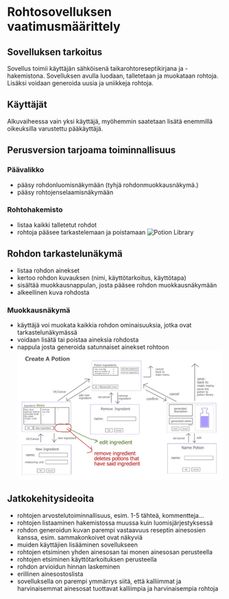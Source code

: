 # Rohtosovelluksen vaatimusmäärittely

## Sovelluksen tarkoitus
Sovellus toimii käyttäjän sähköisenä taikarohtoreseptikirjana ja -hakemistona. Sovelluksen avulla luodaan, talletetaan ja muokataan rohtoja. Lisäksi voidaan generoida uusia ja uniikkeja rohtoja.

## Käyttäjät
Alkuvaiheessa vain yksi käyttäjä, myöhemmin saatetaan lisätä enemmillä oikeuksilla varustettu pääkäyttäjä.



## Perusversion tarjoama toiminnallisuus
### Päävalikko
* pääsy rohdonluomisnäkymään (tyhjä rohdonmuokkausnäkymä.)
* pääsy rohtojenselaamisnäkymään

### Rohtohakemisto
* listaa kaikki talletetut rohdot
* rohtoja pääsee tarkastelemaan ja poistamaan
![Potion Library]()

## Rohdon tarkastelunäkymä
* listaa rohdon ainekset
* kertoo rohdon kuvauksen (nimi, käyttötarkoitus, käyttötapa)
* sisältää muokkausnappulan, josta pääsee rohdon muokkausnäkymään
* alkeellinen kuva rohdosta

### Muokkausnäkymä
* käyttäjä voi muokata kaikkia rohdon ominaisuuksia, jotka ovat tarkastelunäkymässä
* voidaan lisätä tai poistaa aineksia rohdosta
* nappula josta generoida satunnaiset ainekset rohtoon
![Muokkaus ja luonti](https://github.com/ikylios/ot-harjoitustyo/blob/master/dokumentointi/createApotion.jpeg)

## Jatkokehitysideoita
* rohtojen arvostelutoiminnallisuus, esim. 1-5 tähteä, kommentteja...
* rohtojen listaaminen hakemistossa muussa kuin luomisjärjestyksessä
* rohdon generoidun kuvan parempi vastaavuus reseptin ainesosien kanssa, esim. sammakonkoivet ovat näkyviä
* muiden käyttäjien lisääminen sovellukseen
* rohtojen etsiminen yhden ainesosan tai monen ainesosan perusteella
* rohtojen etsiminen käyttötarkoituksen perusteella
* rohdon arvioidun hinnan laskeminen
* erillinen ainesostoslista
* sovelluksella on parempi ymmärrys siitä, että kalliimmat ja harvinaisemmat ainesosat tuottavat kalliimpia ja harvinaisempia rohtoja
